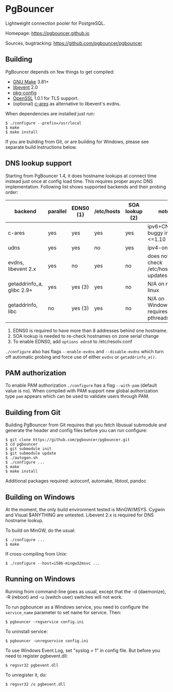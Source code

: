 
PgBouncer
=========

Lightweight connection pooler for PostgreSQL.

Homepage: <https://pgbouncer.github.io>

Sources, bugtracking: <https://github.com/pgbouncer/pgbouncer>

Building
---------

PgBouncer depends on few things to get compiled:

* [GNU Make] 3.81+
* [libevent] 2.0
* [pkg-config]
* [OpenSSL] 1.0.1 for TLS support.
* (optional) [c-ares] as alternative to libevent's evdns.

[GNU Make]: https://www.gnu.org/software/make/
[libevent]: http://libevent.org/
[pkg-config]: https://www.freedesktop.org/wiki/Software/pkg-config/
[OpenSSL]: https://www.openssl.org/
[c-ares]: http://c-ares.haxx.se/

When dependencies are installed just run:

    $ ./configure --prefix=/usr/local
    $ make
    $ make install

If you are building from Git, or are building for Windows, please see
separate build instructions below.

DNS lookup support
------------------

Starting from PgBouncer 1.4, it does hostname lookups at connect
time instead just once at config load time.  This requires proper
async DNS implementation.  Following list shows supported backends
and their probing order:

| backend                    | parallel | EDNS0 (1) | /etc/hosts | SOA lookup (2) | note                                  |
|----------------------------|----------|-----------|------------|----------------|---------------------------------------|
| c-ares                     | yes      | yes       | yes        | yes            | ipv6+CNAME buggy in <=1.10            |
| udns                       | yes      | yes       | no         | yes            | ipv4-only                             |
| evdns, libevent 2.x        | yes      | no        | yes        | no             | does not check /etc/hosts updates     |
| getaddrinfo_a, glibc 2.9+  | yes      | yes (3)   | yes        | no             | N/A on non-linux                      |
| getaddrinfo, libc          | no       | yes (3)   | yes        | no             | N/A on Windows, requires pthreads     |

1. EDNS0 is required to have more than 8 addresses behind one hostname.
2. SOA lookup is needed to re-check hostnames on zone serial change
3. To enable EDNS0, add `options edns0` to /etc/resolv.conf

`./configure` also has flags `--enable-evdns` and `--disable-evdns` which
turn off automatic probing and force use of either `evdns` or `getaddrinfo_a()`.

PAM authorization
-----------------

To enable PAM authorization `./configure` has a flag `--with-pam` (default value is no). When compiled with
PAM support new global authorization type `pam` appears which can be used to validate users through PAM.

Building from Git
-----------------

Building PgBouncer from Git requires that you fetch libusual
submodule and generate the header and config files before
you can run configure:

	$ git clone https://github.com/pgbouncer/pgbouncer.git
	$ cd pgbouncer
	$ git submodule init
	$ git submodule update
	$ ./autogen.sh
	$ ./configure ...
	$ make
	$ make install

Additional packages required: autoconf, automake, libtool, pandoc

Building on Windows
-------------------

At the moment, the only build environment tested is MinGW/MSYS.
Cygwin and Visual $ANYTHING are untested.  Libevent 2.x is required
for DNS hostname lookup.

To build on MinGW, do the usual:

	$ ./configure ...
	$ make

If cross-compiling from Unix:

	$ ./configure --host=i586-mingw32msvc ...

Running on Windows
------------------

Running from command-line goes as usual, except that the -d (daemonize),
-R (reboot) and -u (switch user) switches will not work.

To run pgbouncer as a Windows service, you need to configure the
`service_name` parameter to set name for service.  Then:

	$ pgbouncer -regservice config.ini

To uninstall service:

	$ pgbouncer -unregservice config.ini

To use Windows Event Log, set "syslog = 1" in config file.
But before you need to register pgbevent.dll:

	$ regsvr32 pgbevent.dll

To unregister it, do:

	$ regsvr32 /u pgbevent.dll
